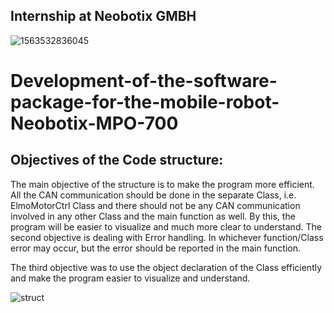 

## Internship at Neobotix GMBH
![1563532836045](https://user-images.githubusercontent.com/79206625/125455239-8e366068-f406-41d6-a92f-fb4cbf94a1fc.jpg)

# Development-of-the-software-package-for-the-mobile-robot-Neobotix-MPO-700

## Objectives of the Code structure:

The main objective of the structure is to make the program more efficient. All the CAN communication should be done in the separate Class, i.e. ElmoMotorCtrl Class and there should not be any CAN communication involved in any other Class and the main function as well. By this, the program will be easier to visualize and much more clear to understand.
The second objective is dealing with Error handling. In whichever function/Class error may occur, but the error should be reported in the main function.

The third objective was to use the object declaration of the Class efficiently and make the program easier to visualize and understand. 


![struct](https://user-images.githubusercontent.com/79206625/125451306-4bd4081c-1886-4f53-932d-cf742ad3742d.PNG)
